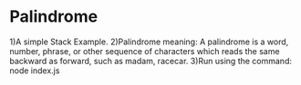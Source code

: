 # Palindrome
1)A simple Stack Example.
2)Palindrome meaning: A palindrome is a word, number, phrase, or other sequence of characters which reads the same backward as forward, such as madam, racecar.
3)Run using the command: node index.js
